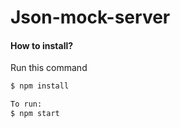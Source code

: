 # Json-mock-server

#### How to install?
Run this command

```sh
$ npm install

To run:
$ npm start
```

